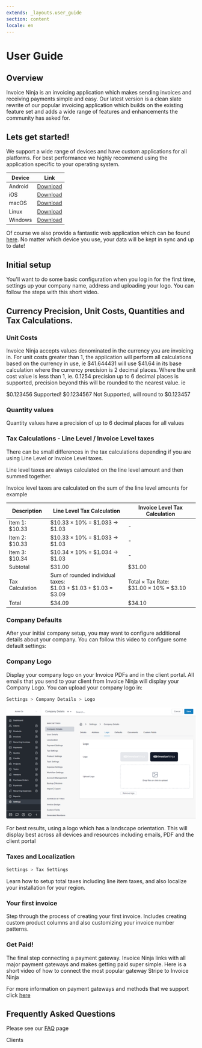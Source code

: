 ```yaml
---
extends: _layouts.user_guide
section: content
locale: en
---
```


# User Guide

## Overview

Invoice Ninja is an invoicing application which makes sending invoices and receiving payments simple and easy. Our latest version is a clean slate rewrite of our popular invoicing application which builds on the existing feature set and adds a wide range of features and enhancements the community has asked for.

## Lets get started!

We support a wide range of devices and have custom applications for all platforms. For best performance we highly recommend using the application specific to your operating system.

| Device  | Link                                                                           |
| ------- | ------------------------------------------------------------------------------ |
| Android | [Download](https://play.google.com/store/apps/details?id=com.invoiceninja.app) |
| iOS     | [Download](https://apps.apple.com/us/app/invoice-ninja-v5/id1503970375)        |
| macOS   | [Download](https://download.invoiceninja.com/macos)                            |
| Linux   | [Download](https://snapcraft.io/invoiceninja)                                  |
| Windows | [Download](https://www.microsoft.com/en-us/p/invoice-ninja/9n3f2bbcfdr6)       |

Of course we also provide a fantastic web application which can be found [here](https://app.invoicing.co). No matter which device you use, your data will be kept in sync and up to date!

## Initial setup

You'll want to do some basic configuration when you log in for the first time, settings up your company name, address and uploading your logo. You can follow the steps with this short video.

<div class="video_container">
<x-video src="/assets/videos/setup/setup.mpd" is_dash="true" id="initial-setup-video"></x-video>
</div>

## Currency Precision, Unit Costs, Quantities and Tax Calculations.

### Unit Costs

Invoice Ninja accepts values denominated in the currency you are invoicing in. For unit costs greater than 1, the application will perform all calculations based on the currency in use, ie $41.644431 will use $41.64 in its base calculation where the currency precision is 2 decimal places. Where the unit cost value is less than 1, ie. 0.1254 precision up to 6 decimal places is supported, precision beyond this will be rounded to the nearest value. ie

$0.123456 Supported!
$0.1234567 Not Supported, will round to $0.123457

### Quantity values

Quantity values have a precision of up to 6 decimal places for all values

### Tax Calculations - Line Level / Invoice Level taxes

There can be small differences in the tax calculations depending if you are using Line Level or Invoice Level taxes.

Line level taxes are always calculated on the line level amount and then summed together.

Invoice level taxes are calculated on the sum of the line level amounts for example

| Description | Line Level Tax Calculation | Invoice Level Tax Calculation |
|------------|---------------------------|------------------------------|
| Item 1: $10.33 | $10.33 × 10% = $1.033 → $1.03 | - |
| Item 2: $10.33 | $10.33 × 10% = $1.033 → $1.03 | - |
| Item 3: $10.34 | $10.34 × 10% = $1.034 → $1.03 | - |
| Subtotal | $31.00 | $31.00 |
| Tax Calculation | Sum of rounded individual taxes:<br>$1.03 + $1.03 + $1.03 = $3.09 | Total × Tax Rate:<br>$31.00 × 10% = $3.10 |
| Total | $34.09 | $34.10 |

### Company Defaults

After your initial company setup, you may want to configure additional details about your company. You can follow this video to configure some default settings:

<div class="video_container">
<x-video src="/assets/videos/company_defaults/company_defaults.mpd" is_dash="true" id="company-defaults-video"></x-video>
</div>

### Company Logo

Display your company logo on your Invoice PDFs and in the client portal. All emails that you send to your client from Invoice Ninja will display your Company Logo. You can upload your company logo in:

```bash
Settings > Company Details > Logo
```

![Company Logo Upload](/assets/images/settings/company_logo.png "Company Logo Upload Location")

For best results, using a logo which has a landscape orientation. This will display best across all devices and resources including emails, PDF and the client portal

### Taxes and Localization

```bash
Settings > Tax Settings
```

Learn how to setup total taxes including line item taxes, and also localize your installation for your region.

<div class="video_container">
<x-video src="/assets/videos/taxes/tax_configuration/tax_configuration_react.mpd" is_dash="false" id="tax-configuration-video"></x-video>
</div>

### Your first invoice

Step through the process of creating your first invoice. Includes creating custom product columns and also customizing your invoice number patterns.

<div class="video_container">
<x-video src="/assets/videos/invoices/first_invoice/invoice_creation.mpd" is_dash="false" id="invoice-creation-video"></x-video>
</div>

### Get Paid!

The final step connecting a payment gateway. Invoice Ninja links with all major payment gateways and makes getting paid super simple. Here is a short video of how to connect the most popular gateway Stripe to Invoice Ninja

<div class="video_container">
<x-video src="/assets/videos/payments/get_paid/get_paid.mpd" is_dash="false" id="get-paid-video"></x-video>
</div>

For more information on payment gateways and methods that we support click [here](/en/gateways)

## Frequently Asked Questions

Please see our [FAQ](/en/faq) page

<x-next url=/en/clients>Clients</x-next>
